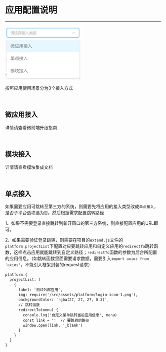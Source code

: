 # 应用配置说明

---

![alt](../../../assets/img/framework/frontend/app-1.png)


按照应用使用场景分为3个接入方式

&nbsp;

## 微应用接入
详情请查看微前端升级指南

&nbsp;

## 模块接入
详情请查看模块集成文档

&nbsp;

## 单点接入

如果需要应用可跳转至第三方的系统，则需要先将应用的接入类型改成`单点接入`，是否子平台选项选为`否`，然后根据需求配置跳转路径

1、如果不需要登录直接跳转到新开窗口的第三方系统，则直接配置应用的URL即可。

2、如果需要验证登录跳转，则需要在项目的`extend.js`文件的`platform.projectList`下配置对应要跳转应用和自定义应用的`redirectTo`跳转函数，这样点击应用就能跳转到自定义路径；`redirectTo`函数的参数为后台所配置的应用信息。（如跳转函数里面需要请求数据，需要引入`import axios from 'axios'`，不能引入框架封装的request请求）

```
platform:{
  projectList: [
    {
      label: '测试外部应用',
      img: require('/src/assets/platform/login-icon-1.png'),
      backgroundColor: 'rgba(27, 27, 27, 0.3)',
      // 跳转函数
      redirectTo(menu) {
        console.log('自定义菜单跳转当前应用信息', menu)
        const link = ''  // 要跳转的路径
        window.open(link, '_blank')
      }
    }
  ]
}

```




